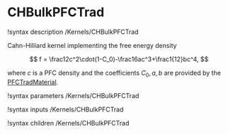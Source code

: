 # CHBulkPFCTrad
!syntax description /Kernels/CHBulkPFCTrad

Cahn-Hilliard kernel implementing the free energy density

$$
f = \frac12c^2\cdot(1-C_0)-\frac16ac^3+\frac1{12}bc^4,
$$

where $c$ is a PFC density and the coefficients $C_0,a,b$ are provided by
the [PFCTradMaterial](PFCTradMaterial.md).

!syntax parameters /Kernels/CHBulkPFCTrad

!syntax inputs /Kernels/CHBulkPFCTrad

!syntax children /Kernels/CHBulkPFCTrad
